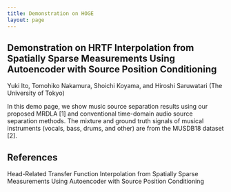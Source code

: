 ```yaml
---
title: Demonstration on HOGE
layout: page
---
```


## Demonstration on HRTF Interpolation from Spatially Sparse Measurements Using Autoencoder with Source Position Conditioning
Yuki Ito, Tomohiko Nakamura, Shoichi Koyama, and Hiroshi Saruwatari (The University of Tokyo)

In this demo page, we show music source separation results using our proposed MRDLA [1] and conventional time-domain audio source separation methods. The mixture and ground truth signals of musical instruments (vocals, bass, drums, and other) are from the MUSDB18 dataset [2].

## References
Head-Related Transfer Function Interpolation from Spatially Sparse Measurements Using Autoencoder with Source Position Conditioning